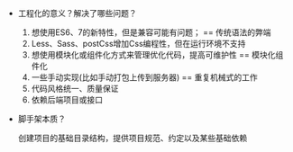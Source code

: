 - 工程化的意义？解决了哪些问题？
  1. 想使用ES6、7的新特性，但是兼容可能有问题； == 传统语法的弊端
  2. Less、Sass、postCss增加Css编程性，但在运行环境不支持 
  3. 想使用模块化或组件化方式来管理优化代码，提高可维护性  == 模块化组件化
  4. 一些手动实现(比如手动打包上传到服务器) == 重复机械式的工作
  5. 代码风格统一、质量保证
  6. 依赖后端项目或接口

- 脚手架本质？

  创建项目的基础目录结构，提供项目规范、约定以及某些基础依赖